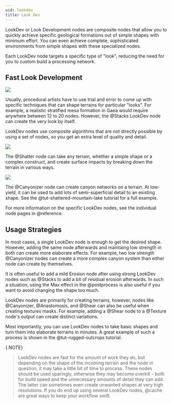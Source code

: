 ```yaml
---
uid: lookdev
title: Look Dev
---
```


LookDev or Look Development nodes are composite nodes that allow you to quickly achieve specific geological formations out of simple shapes with minimum effort. You can even achieve complete, sophisticated environments from simple shapes with these specialized nodes. 

Each LookDev node targets a specific type of "look", reducing the need for you to custom build a processing network.

## Fast Look Development

![](/images/lookdev/stacks.webp)

Usually, procedural artists have to use trial and error to come up with specific techniques that can shape terrains for particular "looks". For example, a realistic stratified mesa formation in Gaea would require anywhere between 12 to 20 nodes. However, the @Stacks LookDev node can create the very look by itself.

LookDev nodes use composite algorithms that are not directly possible by using a set of nodes, so you get an extra level of quality and detail.

![](/images/lookdev/shatter.webp)

The @Shatter node can take any terrain, whether a simple shape or a complex construct, and create surface impacts by breaking down the terrain in various ways.

![](/images/lookdev/canyonizer.webp)

The @Canyonizer node can create canyon networks on a terrain. At low-yield, it can be used to add lots of semi-superficial detail to an existing shape. See the @tut-shattered-mountain-lake tutorial for a full example.

For more information on the specific LookDev nodes, see the individual node pages in @reference.

## Usage Strategies

In most cases, a single LookDev node is enough to get the desired shape. However, adding the same node afterwards and maintaing low strength in both can create more elaborate effects. For example, two low strength @Canyonizer nodes can create a more complex canyon system than either node can create by themselves.

It is often useful to add a mild Erosion node after using strong LookDev nodes such as @Stacks to add a bit of residual erosion afterwards. In such a situation, using the Max effect in the @postprocess is also useful if you want to avoid changing the shape too much.

LookDev nodes are primarily for creating terrains, however, nodes like @Canyonizer, @Anastomosis, and @Shear can also be useful when creating textures masks. For example, adding a @Shear node to a @Texture node's output can create distinct variations.

Most importantly, you can use LookDev nodes to take basic shapes and turn them into elaborate terrains in minutes. A great example of such a process is shown in the @tut-rugged-outcrops tutorial.

<div class="ui embed" data-source="youtube" data-id="c8g4AYPm2XA">
</div>

{.NOTE}
> LookDev nodes are fast for the amount of work they do, but depending on the shape of the incoming terrain and the node in question, it may take a little bit of time to process. These nodes should be used sparingly, otherwise they may become overkill - both for build speed and the unnecessary amounts of detail they can add. The latter can sometimes even create unwanted shapes at very high resolutions.
> If you do end up using several LookDev nodes, @cache are great ways to keep your workflow swift.